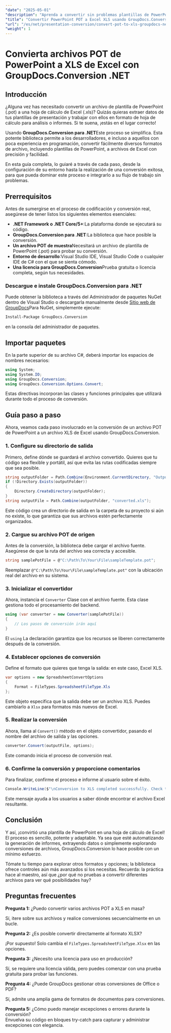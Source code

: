 ```yaml
---
"date": "2025-05-01"
"description": "Aprenda a convertir sin problemas plantillas de PowerPoint (.POT) en hojas de cálculo de Excel (.XLS) utilizando la potente API GroupDocs.Conversion en .NET."
"title": "Convertir PowerPoint POT a Excel XLS usando GroupDocs.Conversion .NET"
"url": "/es/net/presentation-conversion/convert-pot-to-xls-groupdocs-net/"
"weight": 1
---
```


# Convierta archivos POT de PowerPoint a XLS de Excel con GroupDocs.Conversion .NET

## Introducción

¿Alguna vez has necesitado convertir un archivo de plantilla de PowerPoint (.pot) a una hoja de cálculo de Excel (.xls)? Quizás quieras extraer datos de tus plantillas de presentación y trabajar con ellos en formato de hoja de cálculo para análisis o informes. Si te suena, ¡estás en el lugar correcto! 

Usando **GroupDocs.Conversion para .NET**Este proceso se simplifica. Esta potente biblioteca permite a los desarrolladores, e incluso a aquellos con poca experiencia en programación, convertir fácilmente diversos formatos de archivo, incluyendo plantillas de PowerPoint, a archivos de Excel con precisión y facilidad.

En esta guía completa, lo guiaré a través de cada paso, desde la configuración de su entorno hasta la realización de una conversión exitosa, para que pueda dominar este proceso e integrarlo a su flujo de trabajo sin problemas.

## Prerrequisitos

Antes de sumergirse en el proceso de codificación y conversión real, asegúrese de tener listos los siguientes elementos esenciales:

- **.NET Framework o .NET Core/5+**:La plataforma donde se ejecutará su código.
- **GroupDocs.Conversion para .NET**:La biblioteca que hace posible la conversión.
- **Un archivo POT de muestra**Necesitará un archivo de plantilla de PowerPoint (.pot) para probar su conversión.
- **Entorno de desarrollo**:Visual Studio IDE, Visual Studio Code o cualquier IDE de C# con el que se sienta cómodo.
- **Una licencia para GroupDocs.Conversion**Prueba gratuita o licencia completa, según tus necesidades.

### Descargue e instale GroupDocs.Conversion para .NET

Puede obtener la biblioteca a través del Administrador de paquetes NuGet dentro de Visual Studio o descargarla manualmente desde [Sitio web de GroupDocs](https://releases.groupdocs.com/conversion/net/)Para NuGet, simplemente ejecute:

```bash
Install-Package GroupDocs.Conversion
```

en la consola del administrador de paquetes.

## Importar paquetes

En la parte superior de su archivo C#, deberá importar los espacios de nombres necesarios:

```csharp
using System;
using System.IO;
using GroupDocs.Conversion;
using GroupDocs.Conversion.Options.Convert;
```

Estas directivas incorporan las clases y funciones principales que utilizará durante todo el proceso de conversión.

## Guía paso a paso

Ahora, veamos cada paso involucrado en la conversión de un archivo POT de PowerPoint a un archivo XLS de Excel usando GroupDocs.Conversion.

### 1. Configure su directorio de salida

Primero, define dónde se guardará el archivo convertido. Quieres que tu código sea flexible y portátil, así que evita las rutas codificadas siempre que sea posible.

```csharp
string outputFolder = Path.Combine(Environment.CurrentDirectory, "Output");
if (!Directory.Exists(outputFolder))
{
    Directory.CreateDirectory(outputFolder);
}
string outputFile = Path.Combine(outputFolder, "converted.xls");
```

Este código crea un directorio de salida en la carpeta de su proyecto si aún no existe, lo que garantiza que sus archivos estén perfectamente organizados.

### 2. Cargue su archivo POT de origen

Antes de la conversión, la biblioteca debe cargar el archivo fuente. Asegúrese de que la ruta del archivo sea correcta y accesible.

```csharp
string samplePotFile = @"C:\Path\To\Your\File\sampleTemplate.pot";
```

Reemplazar `@"C:\Path\To\Your\File\sampleTemplate.pot"` con la ubicación real del archivo en su sistema.

### 3. Inicializar el convertidor

Ahora, instancia el `Converter` Clase con el archivo fuente. Esta clase gestiona todo el procesamiento del backend.

```csharp
using (var converter = new Converter(samplePotFile))
{
    // Los pasos de conversión irán aquí
}
```

El `using` La declaración garantiza que los recursos se liberen correctamente después de la conversión.

### 4. Establecer opciones de conversión

Define el formato que quieres que tenga la salida: en este caso, Excel XLS.

```csharp
var options = new SpreadsheetConvertOptions
{
    Format = FileTypes.SpreadsheetFileType.Xls
};
```

Este objeto especifica que la salida debe ser un archivo XLS. Puedes cambiarlo a `Xlsx` para formatos más nuevos de Excel.

### 5. Realizar la conversión

Ahora, llama al `Convert()` método en el objeto convertidor, pasando el nombre del archivo de salida y las opciones.

```csharp
converter.Convert(outputFile, options);
```

Este comando inicia el proceso de conversión real.

### 6. Confirme la conversión y proporcione comentarios

Para finalizar, confirme el proceso e informe al usuario sobre el éxito.

```csharp
Console.WriteLine($"\nConversion to XLS completed successfully. Check the output in {outputFolder}");
```

Este mensaje ayuda a los usuarios a saber dónde encontrar el archivo Excel resultante.

## Conclusión

Y así, ¡convirtió una plantilla de PowerPoint en una hoja de cálculo de Excel! El proceso es sencillo, potente y adaptable. Ya sea que esté automatizando la generación de informes, extrayendo datos o simplemente explorando conversiones de archivos, GroupDocs.Conversion lo hace posible con un mínimo esfuerzo.

Tómate tu tiempo para explorar otros formatos y opciones; la biblioteca ofrece controles aún más avanzados si los necesitas. Recuerda: la práctica hace al maestro, así que ¿por qué no pruebas a convertir diferentes archivos para ver qué posibilidades hay?

## Preguntas frecuentes

**Pregunta 1:** ¿Puedo convertir varios archivos POT a XLS en masa?  

Sí, itere sobre sus archivos y realice conversiones secuencialmente en un bucle.

**Pregunta 2:** ¿Es posible convertir directamente al formato XLSX?  

¡Por supuesto! Solo cambia el `FileTypes.SpreadsheetFileType.Xlsx` en las opciones.

**Pregunta 3:** ¿Necesito una licencia para uso en producción?  

Sí, se requiere una licencia válida, pero puedes comenzar con una prueba gratuita para probar las funciones.

**Pregunta 4:** ¿Puede GroupDocs gestionar otras conversiones de Office o PDF?  

Sí, admite una amplia gama de formatos de documentos para conversiones.

**Pregunta 5:** ¿Cómo puedo manejar excepciones o errores durante la conversión?  
Envuelva su código en bloques try-catch para capturar y administrar excepciones con elegancia.